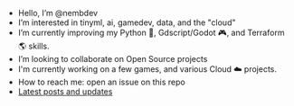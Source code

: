 - Hello, I’m @nembdev
- I’m interested in tinyml, ai, gamedev, data, and the "cloud"
- I’m currently improving my Python 🐍, Gdscript/Godot 🎮, and Terraform 🌎 skills.
- I’m looking to collaborate on Open Source projects
- I'm currently working on a few games, and various Cloud ☁️ projects.
- How to reach me: open an issue on this repo
- [Latest posts and updates](nembdev.github.io)

<!---
nembdev/nembdev is a ✨ special ✨ repository because its `README.md` (this file) appears on your GitHub profile.
You can click the Preview link to take a look at your changes.
--->
